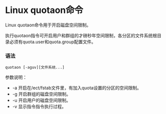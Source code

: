 # Linux quotaon命令

Linux quotaon命令用于开启磁盘空间限制。

执行quotaon指令可开启用户和群组的才磅秒年空间限制，各分区的文件系统根目录必须有quota.user和quota.group配置文件。

### 语法

    quotaon [-aguv][文件系统...]

参数说明：

- -a   开启在/ect/fstab文件里，有加入quota设置的分区的空间限制。
- -g   开启群组的磁盘空间限制。
- -u   开启用户的磁盘空间限制。
- -v   显示指令指令执行过程。